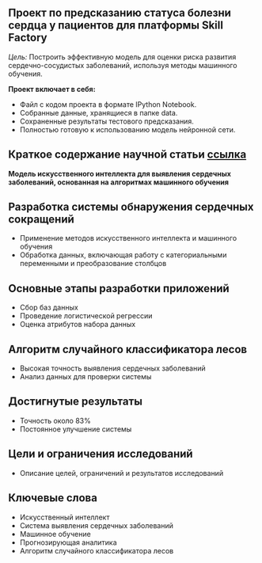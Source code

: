 ## **Проект по предсказанию статуса болезни сердца у пациентов для платформы Skill Factory**

*Цель:* Построить эффективную модель для оценки риска развития сердечно-сосудистых заболеваний, используя методы машинного обучения. 

**Проект включает в себя:**

- Файл с кодом проекта в формате IPython Notebook.
- Собранные данные, хранящиеся в папке data.
- Сохраненные результаты тестового предсказания.
- Полностью готовую к использованию модель нейронной сети.



## **Краткое содержание научной статьи** [ссылка](https://www.sciencedirect.com/science/article/pii/s2772442522000016)
**Модель искусственного интеллекта для выявления сердечных заболеваний, основанная на алгоритмах машинного обучения**

## Разработка системы обнаружения сердечных сокращений

- Применение методов искусственного интеллекта и машинного обучения
- Обработка данных, включающая работу с категориальными переменными и преобразование столбцов

## Основные этапы разработки приложений

- Сбор баз данных
- Проведение логистической регрессии
- Оценка атрибутов набора данных

## Алгоритм случайного классификатора лесов

- Высокая точность выявления сердечных заболеваний
- Анализ данных для проверки системы

## Достигнутые результаты

- Точность около 83%
- Постоянное улучшение системы

## Цели и ограничения исследований

- Описание целей, ограничений и результатов исследований

## Ключевые слова

- Искусственный интеллект
- Система выявления сердечных заболеваний
- Машинное обучение
- Прогнозирующая аналитика
- Алгоритм случайного классификатора лесов

